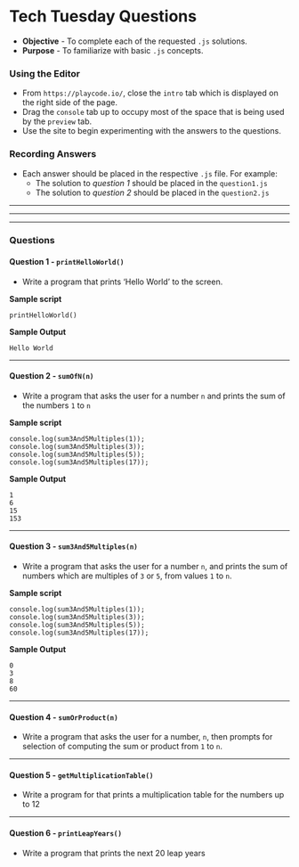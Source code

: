 # Tech Tuesday Questions

* **Objective** - To complete each of the requested `.js` solutions.
* **Purpose** - To familiarize with basic `.js` concepts.


### Using the Editor
* From `https://playcode.io/`, close the `intro` tab which is displayed on the right side of the page.
* Drag the `console` tab up to occupy most of the space that is being used by the `preview` tab.
* Use the site to begin experimenting with the answers to the questions.

### Recording Answers
* Each answer should be placed in the respective `.js` file. For example:
	* The solution to _question 1_ should be placed in the `question1.js`
	* The solution to _question 2_ should be placed in the `question2.js` 


<hr><hr><hr>

### Questions

#### Question 1 - `printHelloWorld()`
* Write a program that prints ‘Hello World’ to the screen.

**Sample script**

```
printHelloWorld()
```

**Sample Output**

```
Hello World
```


<hr>

#### Question 2 - `sumOfN(n)`
* Write a program that asks the user for a number `n` and prints the sum of the numbers `1` to `n`

**Sample script**

```
console.log(sum3And5Multiples(1));
console.log(sum3And5Multiples(3));
console.log(sum3And5Multiples(5));
console.log(sum3And5Multiples(17));
```

**Sample Output**

```
1
6
15
153
```







<hr>

#### Question 3 - `sum3And5Multiples(n)`
* Write a program that asks the user for a number `n`, and prints the sum of numbers which are multiples of `3` or `5`, from values `1` to `n`.


**Sample script**

```
console.log(sum3And5Multiples(1));
console.log(sum3And5Multiples(3));
console.log(sum3And5Multiples(5));
console.log(sum3And5Multiples(17));
```

**Sample Output**

```
0
3
8
60
```





<hr>

#### Question 4 - `sumOrProduct(n)`
* Write a program that asks the user for a number, `n`, then prompts for selection of computing the sum or product from `1` to `n`.



<hr>

#### Question 5 - `getMultiplicationTable()`
* Write a program for that prints a multiplication table for the numbers up to 12










<hr>

#### Question 6 - `printLeapYears()`
* Write a program that prints the next 20 leap years
